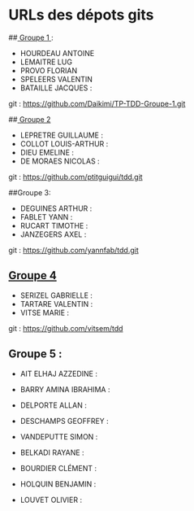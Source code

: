 # URLs des dépots gits

##<a href="https://github.com/Daikimi/TP-TDD-Groupe-1.git"> Groupe 1 </a>:
* HOURDEAU  ANTOINE 
* LEMAITRE  LUG 
* PROVO FLORIAN 
* SPELEERS  VALENTIN 
* BATAILLE  JACQUES : 

git : https://github.com/Daikimi/TP-TDD-Groupe-1.git

##<a href="https://github.com/ptitguigui/tdd.git"> Groupe 2 </a>
* LEPRETRE  GUILLAUME : 
* COLLOT  LOUIS-ARTHUR : 
* DIEU  EMELINE : 
* DE MORAES NICOLAS :  

git : https://github.com/ptitguigui/tdd.git

##Groupe 3:
* DEGUINES  ARTHUR : 
* FABLET  YANN : 
* RUCART  TIMOTHE : 
* JANZEGERS AXEL : 

git : https://github.com/yannfab/tdd.git

## <a href="https://github.com/vitsem/tdd">Groupe 4</a>
* SERIZEL GABRIELLE : 
* TARTARE VALENTIN :
* VITSE MARIE : 

git : https://github.com/vitsem/tdd

## Groupe 5 : 
* AIT ELHAJ AZZEDINE : 
* BARRY AMINA IBRAHIMA : 
* DELPORTE  ALLAN : 
* DESCHAMPS GEOFFREY : 
* VANDEPUTTE  SIMON : 



* BELKADI RAYANE : 
* BOURDIER  CLÉMENT : 
* HOLQUIN BENJAMIN : 
* LOUVET  OLIVIER :  
